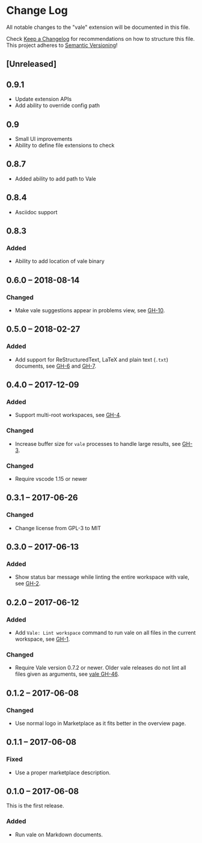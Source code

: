 # Change Log

All notable changes to the "vale" extension will be documented in this file.

Check [Keep a Changelog](http://keepachangelog.com/) for recommendations on how
to structure this file.  This project adheres to [Semantic
Versioning](http://semver.org/)!

## [Unreleased]

## 0.9.1

-   Update extension APIs
-   Add ability to override config path

## 0.9

-   Small UI improvements
-   Ability to define file extensions to check

## 0.8.7

-   Added ability to add path to Vale

## 0.8.4

-   Asciidoc support

## 0.8.3

### Added

-   Ability to add location of vale binary

## 0.6.0 – 2018-08-14

### Changed

-   Make vale suggestions appear in problems view, see [GH-10][].

[gh-10]: https://github.com/lunaryorn/vscode-vale/pull/10

## 0.5.0 – 2018-02-27

### Added

-   Add support for ReStructuredText, LaTeX and plain text (`.txt`) documents, see
    [GH-6][] and [GH-7][].

[gh-6]: https://github.com/lunaryorn/vscode-vale/issues/6

[gh-7]: https://github.com/lunaryorn/vscode-vale/pull/7

## 0.4.0 – 2017-12-09

### Added

-   Support multi-root workspaces, see [GH-4][].

[gh-4]: https://github.com/lunaryorn/vscode-vale/issues/4

### Changed

-   Increase buffer size for `vale` processes to handle large results, see
      [GH-3][].

[gh-3]: https://github.com/lunaryorn/vscode-vale/issues/3

### Changed

-   Require vscode 1.15 or newer

## 0.3.1 – 2017-06-26

### Changed

-   Change license from GPL-3 to MIT

## 0.3.0 – 2017-06-13

### Added

-   Show status bar message while linting the entire workspace with vale, see
      [GH-2].

[gh-2]: https://github.com/lunaryorn/vscode-vale/issues/2

## 0.2.0 – 2017-06-12

### Added

-   Add `Vale: Lint workspace` command to run vale on all files in the current
    workspace, see [GH-1][].

[gh-1]: https://github.com/lunaryorn/vscode-vale/issues/1.

### Changed

-   Require Vale version 0.7.2 or newer.  Older vale releases do not lint all
    files given as arguments, see [vale GH-46][].

[vale gh-46]: https://github.com/ValeLint/vale/issues/46

## 0.1.2 – 2017-06-08

### Changed

-   Use normal logo in Marketplace as it fits better in the overview page.

## 0.1.1 – 2017-06-08

### Fixed

-   Use a proper marketplace description.

## 0.1.0 – 2017-06-08

This is the first release.

### Added

-   Run vale on Markdown documents.
